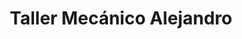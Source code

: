 ---
title: "Taller Mecánico Alejandro"
url: /caracas/taller-mecanico-alejandro/
shop: Autowerkstatt
---